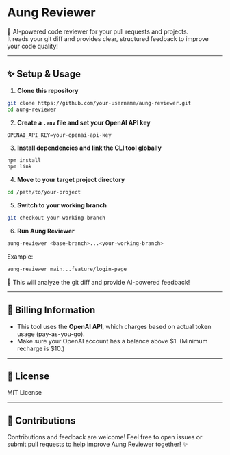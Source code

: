 # Aung Reviewer

🚀 AI-powered code reviewer for your pull requests and projects.  
It reads your git diff and provides clear, structured feedback to improve your code quality!

---

## ✨ Setup & Usage

1. **Clone this repository**

```bash
git clone https://github.com/your-username/aung-reviewer.git
cd aung-reviewer
```

2. **Create a `.env` file and set your OpenAI API key**

```env
OPENAI_API_KEY=your-openai-api-key
```

3. **Install dependencies and link the CLI tool globally**

```bash
npm install
npm link
```

4. **Move to your target project directory**

```bash
cd /path/to/your-project
```

5. **Switch to your working branch**

```bash
git checkout your-working-branch
```

6. **Run Aung Reviewer**

```bash
aung-reviewer <base-branch>...<your-working-branch>
```

Example:

```bash
aung-reviewer main...feature/login-page
```

🎯 This will analyze the git diff and provide AI-powered feedback!

---

## 💸 Billing Information

- This tool uses the **OpenAI API**, which charges based on actual token usage (pay-as-you-go).
- Make sure your OpenAI account has a balance above \$1. (Minimum recharge is \$10.)

---

## 📄 License

MIT License

---

## 📣 Contributions

Contributions and feedback are welcome!
Feel free to open issues or submit pull requests to help improve Aung Reviewer together! ✨
